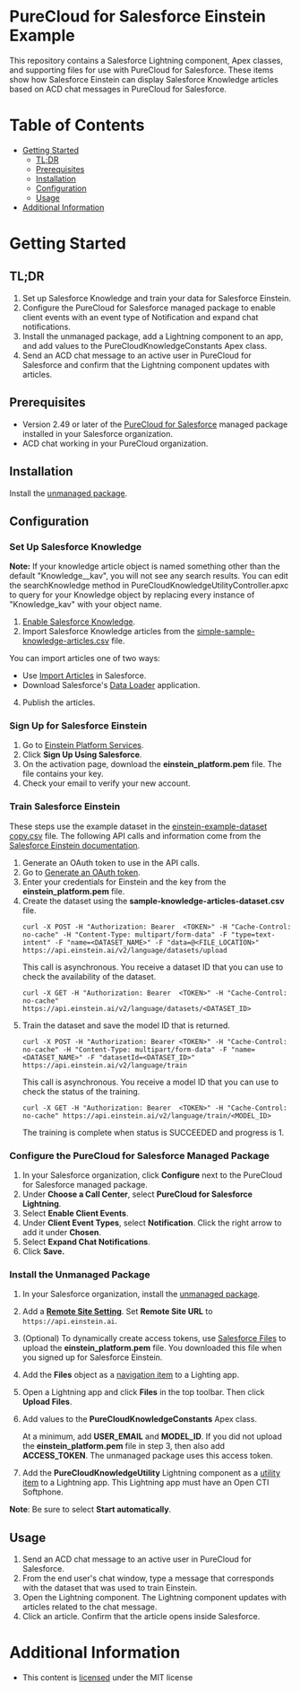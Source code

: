 # PureCloud for Salesforce Einstein Example

This repository contains a Salesforce Lightning component, Apex classes, and supporting files for use with PureCloud for Salesforce. These items show how Salesforce Einstein can display Salesforce Knowledge articles based on ACD chat messages in PureCloud for Salesforce.


# Table of Contents

* [Getting Started](#getting-started)
  * [TL;DR](#tldr)
  * [Prerequisites](#prerequisites)
  * [Installation](#installation)
  * [Configuration](#configuration)
  * [Usage](#usage)
* [Additional Information](#additional-information)


# Getting Started

## TL;DR

1. Set up Salesforce Knowledge and train your data for Salesforce Einstein.
2. Configure the PureCloud for Salesforce managed package to enable client events with an event type of Notification and expand chat notifications.
3. Install the unmanaged package, add a Lightning component to an app, and add values to the PureCloudKnowledgeConstants Apex class.
4. Send an ACD chat message to an active user in PureCloud for Salesforce and confirm that the Lightning component updates with articles.


## Prerequisites

* Version 2.49 or later of the [PureCloud for Salesforce](https://appexchange.salesforce.com/appxListingDetail?listingId=a0N30000000pvMdEAI) managed package installed in your Salesforce organization.
* ACD chat working in your PureCloud organization.


## Installation

Install the [unmanaged package](https://login.salesforce.com/packaging/installPackage.apexp?p0=04t3i000000RQXB).


## Configuration

### Set Up Salesforce Knowledge

**Note:** If your knowledge article object is named something other than the default "Knowledge__kav", you will not see any search results. You can edit the searchKnowledge method in PureCloudKnowledgeUtilityController.apxc to query for your Knowledge object by replacing every instance of "Knowledge_kav" with your object name. 

1. [Enable Salesforce Knowledge](https://developer.salesforce.com/docs/atlas.en-us.knowledge_dev.meta/knowledge_dev/knowledge_development_setup_enable.htm).
2. Import Salesforce Knowledge articles from the [simple-sample-knowledge-articles.csv](resources/knowledge%20articles/simple-sample-knowledge-articles.csv) file.

  You can import articles one of two ways:
   * Use [Import Articles](https://help.salesforce.com/articleView?id=knowledge_article_importer.htm&type=5) in Salesforce.
  * Download Salesforce's [Data Loader](https://help.salesforce.com/articleView?id=data_loader.htm&type=5) application.
4. Publish the articles.


### Sign Up for Salesforce Einstein
1. Go to [Einstein Platform Services](https://api.einstein.ai/signup).
2. Click **Sign Up Using Salesforce**.
3. On the activation page, download the **einstein_platform.pem** file. The file contains your key.
4. Check your email to verify your new account.


### Train Salesforce Einstein
These steps use the example dataset in the [einstein-example-dataset copy.csv](resources/einstein-example-dataset%20copy.csv) file. The following API calls and information come from the  [Salesforce Einstein documentation](https://metamind.readme.io/docs/create-a-lang-dataset-from-file).
1. Generate an OAuth token to use in the API calls.
  1. Go to [Generate an OAuth token](https://api.einstein.ai/token).
  2. Enter your credentials for Einstein and the key from the **einstein_platform.pem** file.
2. Create the dataset using the **sample-knowledge-articles-dataset.csv** file.
	```
	curl -X POST -H "Authorization: Bearer  <TOKEN>" -H "Cache-Control: no-cache" -H "Content-Type: multipart/form-data" -F "type=text-intent" -F "name=<DATASET_NAME>" -F "data=@<FILE_LOCATION>" https://api.einstein.ai/v2/language/datasets/upload
	```
	This call is asynchronous. You receive a dataset ID that you can use to check the availability of the dataset.
	```
	curl -X GET -H "Authorization: Bearer  <TOKEN>" -H "Cache-Control: no-cache"  https://api.einstein.ai/v2/language/datasets/<DATASET_ID>
	```
3. Train the dataset and save the model ID that is returned.
	```
	curl -X POST -H "Authorization: Bearer <TOKEN>" -H "Cache-Control: no-cache" -H "Content-Type: multipart/form-data" -F "name=<DATASET_NAME>" -F "datasetId=<DATASET_ID>" https://api.einstein.ai/v2/language/train
	```
	This call is asynchronous. You receive a model ID that you can use to check the status of the training.
	```
	curl -X GET -H "Authorization: Bearer  <TOKEN>" -H "Cache-Control: no-cache" https://api.einstein.ai/v2/language/train/<MODEL_ID>
	```
	The training is complete when status is SUCCEEDED and progress is 1.


### Configure the PureCloud for Salesforce Managed Package
1. In your Salesforce organization, click **Configure** next to the PureCloud for Salesforce managed package.
2. Under **Choose a Call Center**, select **PureCloud for Salesforce Lightning**.
3. Select **Enable Client Events**.
4. Under **Client Event Types**, select **Notification**. Click the right arrow to add it under **Chosen**.
5. Select **Expand Chat Notifications**.
6. Click **Save.**


### Install the Unmanaged Package
1. In your Salesforce organization, install the [unmanaged package](https://login.salesforce.com/packaging/installPackage.apexp?p0=04t3i000000RQXB).
2. Add a **[Remote Site Setting](https://help.salesforce.com/articleView?id=configuring_remoteproxy.htm&type=5)**. Set **Remote Site URL** to `https://api.einstein.ai`.
3. (Optional) To dynamically create access tokens, use [Salesforce Files](https://help.salesforce.com/articleView?id=collab_salesforce_files_parent.htm&type=5) to upload the **einstein_platform.pem** file. You downloaded this file when you signed up for Salesforce Einstein.
  1. Add the **Files** object as a [navigation item](https://help.salesforce.com/articleView?id=customize_lex_nav_menus_create.htm&type=0) to a Lighting app.
  2. Open a Lightning app and click **Files** in the top toolbar. Then click **Upload Files**.
4. Add values to the **PureCloudKnowledgeConstants** Apex class.

	  At a minimum, add **USER_EMAIL** and **MODEL_ID**. If you did not upload the **einstein_platform.pem** file in step 3, then also add **ACCESS_TOKEN**. The unmanaged package uses this access token.
5. Add the **PureCloudKnowledgeUtility** Lightning component as a [utility item](https://help.salesforce.com/articleView?id=dev_apps_lightning_utilities.htm&type=0) to a Lightning app. This Lightning app must have an Open CTI Softphone.

  **Note**: Be sure to select **Start automatically**.


## Usage

1. Send an ACD chat message to an active user in PureCloud for Salesforce.
2. From the end user's chat window, type a message that corresponds with the dataset that was used to train Einstein.
3. Open the Lightning component. The Lightning component updates with articles related to the chat message.
4. Click an article. Confirm that the article opens inside Salesforce.


# Additional Information

* This content is [licensed](LICENSE) under the MIT license
